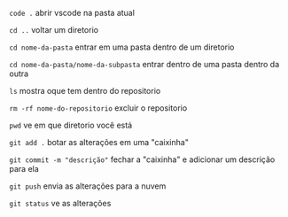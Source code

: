 `code .` abrir vscode na pasta atual

`cd ..` voltar um diretorio

`cd nome-da-pasta` entrar em uma pasta dentro de um diretorio

`cd nome-da-pasta/nome-da-subpasta` entrar dentro de uma pasta dentro da outra

`ls` mostra oque tem dentro do repositorio

`rm -rf nome-do-repositorio` excluir o repositorio

`pwd` ve em que diretorio você está

`git add .` botar as alterações em uma "caixinha"

`git commit -m "descrição"` fechar a "caixinha" e adicionar um descrição para ela

`git push` envia as alterações para a nuvem

`git status` ve as alterações